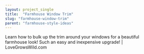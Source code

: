 ```yaml
---
layout: project_single
title:  "Farmhouse Window Trim"
slug: "farmhouse-window-trim"
parent: "farmhouse-style-ideas"
---
```

Learn how to bulk up the trim around your windows for a beautiful farmhouse look! Such an easy and inexpensive upgrade! | LoveGrowsWild.com